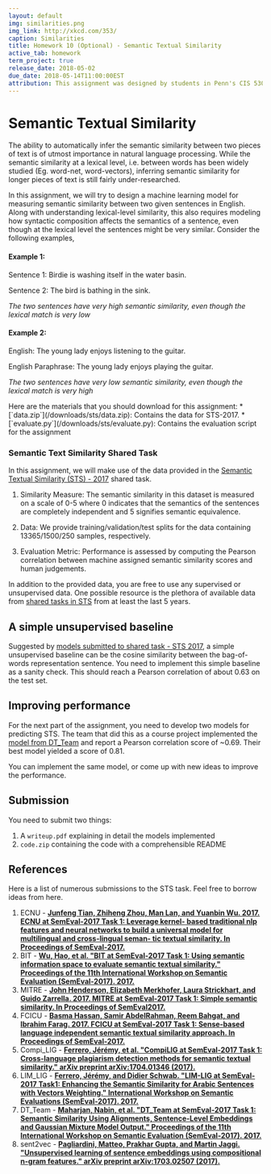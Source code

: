 ```yaml
---
layout: default
img: similarities.png
img_link: http://xkcd.com/353/
caption: Similarities
title: Homework 10 (Optional) - Semantic Textual Similarity
active_tab: homework
term_project: true
release_date: 2018-05-02
due_date: 2018-05-14T11:00:00EST
attribution: This assignment was designed by students in Penn's CIS 530 in the Spring of 2018 with help from Nikesh Garera.  It is based on [SemEval-2017 Task 1 "Semantic Textual Similarity Multilingual and Cross-lingual Focused Evaluation"](http://www.aclweb.org/anthology/S17-2001) by Dan Cer, Mona Diab, Eneko Agirre, Iñigo Loez-Gazpio and Lucia Specia.
---
```


# Semantic Textual Similarity

The ability to automatically infer the semantic similarity between two pieces of text is of utmost importance in natural language processing. While the semantic similarity at a lexical level, i.e. between words has been widely studied (Eg. word-net, word-vectors), inferring semantic similarity for longer pieces of text is still fairly under-researched.  

In this assignment, we will try to design a machine learning model for measuring semantic similarity between two given sentences in English. Along with understanding lexical-level similarity, this also requires modeling how syntactic composition affects the semantics of a sentence, even though at the lexical level the sentences might be very similar. Consider the following examples,

<!-- Semantic Textual Similarity (STS) measures the degree of equivalence in the underlying semantics of paired
snippets of text. While making such an assessment is trivial for humans, constructing algorithms and
computational models that mimic human level performance represents a difficult and deep natural language
understanding (NLU) problem. -->

#### Example 1:

Sentence 1: Birdie is washing itself in the water basin.

Sentence 2: The bird is bathing in the sink.

*The two sentences have very high semantic similarity, even though the lexical match is very low*

#### Example 2:

English: The young lady enjoys listening to the guitar.

English Paraphrase: The young lady enjoys playing the guitar.

*The two sentences have very low semantic similarity, even though the lexical match is very high*

<div class="alert alert-info" markdown="1">
Here are the materials that you should download for this assignment:
* [`data.zip`](/downloads/sts/data.zip): Contains the data for STS-2017.
* [`evaluate.py`](/downloads/sts/evaluate.py): Contains the evaluation script for the assignment
</div>


### Semantic Text Similarity Shared Task
In this assignment, we will make use of the data provided in the [Semantic Textual Similarity (STS) - 2017](http://www.aclweb.org/anthology/S17-2001) shared task.

1. Similarity Measure: The semantic similarity in this dataset is measured on a scale of 0-5 where 0 indicates that the semantics of the sentences are completely independent and 5 signifies semantic equivalence.

2. Data: We provide training/validation/test splits for the data containing 13365/1500/250 samples, respectively.

3. Evaluation Metric: Performance is assessed by computing the Pearson correlation between machine assigned semantic similarity scores and human judgements.

In addition to the provided data, you are free to use any supervised or unsupervised data. One possible resource is the plethora of available data from [shared tasks in STS](http://ixa2.si.ehu.es/stswiki/index.php/Main_Page) from at least the last 5 years.


## A simple unsupervised baseline

Suggested by [models submitted to shared task - STS 2017](http://www.aclweb.org/anthology/S17-2001), a simple unsupervised baseline can be the cosine similarity between the bag-of-words representation  sentence. You need to implement this simple baseline as a sanity check. This should reach a Pearson correlation of about 0.63 on the test set.


## Improving performance

For the next part of the assignment, you need to develop two models for predicting STS. The team that did this as a course project implemented the [model from DT_Team](http://www.aclweb.org/anthology/S17-2014) and report a Pearson correlation score of ~0.69. Their best model yielded a score of 0.81.

You can implement the same model, or come up with new ideas to improve the performance.

## Submission

You need to submit two things:
1. A `writeup.pdf` explaining in detail the models implemented
2. `code.zip` containing the code with a comprehensible README

## References

Here is a list of numerous submissions to the STS task. Feel free to borrow ideas from here.

1. ECNU - **[Junfeng Tian, Zhiheng Zhou, Man Lan, and Yuanbin Wu. 2017. ECNU at SemEval-2017 Task 1: Leverage kernel- based traditional nlp features and neural networks to build a universal model for multilingual and cross-lingual seman- tic textual similarity. In Proceedings of SemEval-2017.](http://www.aclweb.org/anthology/S17-2028)**
2. BIT - **[Wu, Hao, et al. "BIT at SemEval-2017 Task 1: Using semantic information space to evaluate semantic textual similarity." Proceedings of the 11th International Workshop on Semantic Evaluation (SemEval-2017). 2017.](http://www.aclweb.org/anthology/S17-2007)**
3. MITRE  - **[John Henderson, Elizabeth Merkhofer, Laura Strickhart, and
Guido Zarrella. 2017. MITRE at SemEval-2017 Task 1:
Simple semantic similarity. In Proceedings of SemEval2017.](http://www.aclweb.org/anthology/S17-2027)**
4. FCICU  -  **[Basma Hassan, Samir AbdelRahman, Reem Bahgat, and Ibrahim Farag. 2017. FCICU at SemEval-2017 Task 1: Sense-based language independent semantic textual
similarity approach. In Proceedings of SemEval-2017.](http://www.aclweb.org/anthology/S17-2015)**
5. Compi_LIG  -  **[Ferrero, Jérémy, et al. "CompiLIG at SemEval-2017 Task 1: Cross-language plagiarism detection methods for semantic textual similarity." arXiv preprint arXiv:1704.01346 (2017).](https://arxiv.org/pdf/1704.01346.pdf)**
6. LIM_LIG  -  **[Ferrero, Jérémy, and Didier Schwab. "LIM-LIG at SemEval-2017 Task1: Enhancing the Semantic Similarity for Arabic Sentences with Vectors Weighting." International Workshop on Semantic Evaluations (SemEval-2017). 2017.](https://hal.archives-ouvertes.fr/hal-01531255/)**
7. DT_Team -  **[Maharjan, Nabin, et al. "DT_Team at SemEval-2017 Task 1: Semantic Similarity Using Alignments, Sentence-Level Embeddings and Gaussian Mixture Model Output." Proceedings of the 11th International Workshop on Semantic Evaluation (SemEval-2017). 2017.](http://www.aclweb.org/anthology/S17-2014)**  
8. sent2vec  -  **[Pagliardini, Matteo, Prakhar Gupta, and Martin Jaggi. "Unsupervised learning of sentence embeddings using compositional n-gram features." arXiv preprint arXiv:1703.02507 (2017).](https://arxiv.org/abs/1703.02507)**
